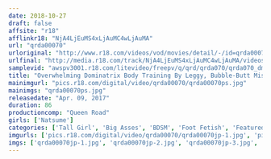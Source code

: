 ```yaml
---
date: 2018-10-27
draft: false
affsite: "r18"
afflinkr18: "NjA4LjEuMS4xLjAuMC4wLjAuMA"
url: "qrda00070"
urloriginal: "http://www.r18.com/videos/vod/movies/detail/-/id=qrda00070"
urlfinal: "http://media.r18.com/track/NjA4LjEuMS4xLjAuMC4wLjAuMA/videos/vod/movies/detail/-/id=qrda00070"
samplevid: "awspv3001.r18.com/litevideo/freepv/q/qrd/qrda070/qrda070_dmb_w.mp4"
title: "Overwhelming Dominatrix Body Training By Leggy, Bubble-Butt Mistress Natsume"
mainimgurl: "pics.r18.com/digital/video/qrda00070/qrda00070ps.jpg"
mainimgs: "qrda00070ps.jpg"
releasedate: "Apr. 09, 2017"
duration: 86
productioncomp: "Queen Road"
girls: ['Natsume']
categories: ['Tall Girl', 'Big Asses', 'BDSM', 'Foot Fetish', 'Featured Actress', 'Face Sitting', 'Hi-Def']
imgurls: ['pics.r18.com/digital/video/qrda00070/qrda00070jp-1.jpg', 'pics.r18.com/digital/video/qrda00070/qrda00070jp-2.jpg', 'pics.r18.com/digital/video/qrda00070/qrda00070jp-3.jpg', 'pics.r18.com/digital/video/qrda00070/qrda00070jp-4.jpg', 'pics.r18.com/digital/video/qrda00070/qrda00070jp-5.jpg', 'pics.r18.com/digital/video/qrda00070/qrda00070jp-6.jpg', 'pics.r18.com/digital/video/qrda00070/qrda00070jp-7.jpg', 'pics.r18.com/digital/video/qrda00070/qrda00070jp-8.jpg', 'pics.r18.com/digital/video/qrda00070/qrda00070jp-9.jpg', 'pics.r18.com/digital/video/qrda00070/qrda00070jp-10.jpg', 'pics.r18.com/digital/video/qrda00070/qrda00070jp-11.jpg', 'pics.r18.com/digital/video/qrda00070/qrda00070jp-12.jpg', 'pics.r18.com/digital/video/qrda00070/qrda00070jp-13.jpg', 'pics.r18.com/digital/video/qrda00070/qrda00070jp-14.jpg', 'pics.r18.com/digital/video/qrda00070/qrda00070jp-15.jpg', 'pics.r18.com/digital/video/qrda00070/qrda00070jp-16.jpg', 'pics.r18.com/digital/video/qrda00070/qrda00070jp-17.jpg', 'pics.r18.com/digital/video/qrda00070/qrda00070jp-18.jpg', 'pics.r18.com/digital/video/qrda00070/qrda00070jp-19.jpg', 'pics.r18.com/digital/video/qrda00070/qrda00070jp-20.jpg']
imgs: ['qrda00070jp-1.jpg', 'qrda00070jp-2.jpg', 'qrda00070jp-3.jpg', 'qrda00070jp-4.jpg', 'qrda00070jp-5.jpg', 'qrda00070jp-6.jpg', 'qrda00070jp-7.jpg', 'qrda00070jp-8.jpg', 'qrda00070jp-9.jpg', 'qrda00070jp-10.jpg', 'qrda00070jp-11.jpg', 'qrda00070jp-12.jpg', 'qrda00070jp-13.jpg', 'qrda00070jp-14.jpg', 'qrda00070jp-15.jpg', 'qrda00070jp-16.jpg', 'qrda00070jp-17.jpg', 'qrda00070jp-18.jpg', 'qrda00070jp-19.jpg', 'qrda00070jp-20.jpg']
---
```

